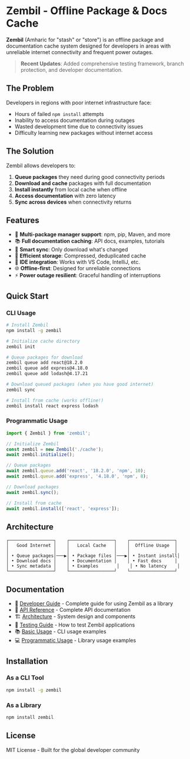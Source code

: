 # Zembil - Offline Package & Docs Cache

**Zembil** (Amharic for "stash" or "store") is an offline package and documentation cache system designed for developers in areas with unreliable internet connectivity and frequent power outages.

> **Recent Updates**: Added comprehensive testing framework, branch protection, and developer documentation.

## The Problem

Developers in regions with poor internet infrastructure face:

- Hours of failed `npm install` attempts
- Inability to access documentation during outages
- Wasted development time due to connectivity issues
- Difficulty learning new packages without internet access

## The Solution

Zembil allows developers to:

1. **Queue packages** they need during good connectivity periods
2. **Download and cache** packages with full documentation
3. **Install instantly** from local cache when offline
4. **Access documentation** with zero latency
5. **Sync across devices** when connectivity returns

## Features

- 🚀 **Multi-package manager support**: npm, pip, Maven, and more
- 📚 **Full documentation caching**: API docs, examples, tutorials
- 🔄 **Smart sync**: Only download what's changed
- 💾 **Efficient storage**: Compressed, deduplicated cache
- 🎯 **IDE integration**: Works with VS Code, IntelliJ, etc.
- 🌐 **Offline-first**: Designed for unreliable connections
- ⚡ **Power outage resilient**: Graceful handling of interruptions

## Quick Start

### CLI Usage

```bash
# Install Zembil
npm install -g zembil

# Initialize cache directory
zembil init

# Queue packages for download
zembil queue add react@18.2.0
zembil queue add express@4.18.0
zembil queue add lodash@4.17.21

# Download queued packages (when you have good internet)
zembil sync

# Install from cache (works offline!)
zembil install react express lodash
```

### Programmatic Usage

```typescript
import { Zembil } from 'zembil';

// Initialize Zembil
const zembil = new Zembil('./cache');
await zembil.initialize();

// Queue packages
await zembil.queue.add('react', '18.2.0', 'npm', 10);
await zembil.queue.add('express', '4.18.0', 'npm', 8);

// Download packages
await zembil.sync();

// Install from cache
await zembil.install(['react', 'express']);
```

## Architecture

```
┌─────────────────┐    ┌─────────────────┐    ┌─────────────────┐
│   Good Internet │    │   Local Cache   │    │  Offline Usage  │
│                 │    │                 │    │                 │
│ • Queue packages│───▶│ • Package files │───▶│ • Instant install│
│ • Download docs │    │ • Documentation │    │ • Fast docs     │
│ • Sync metadata │    │ • Examples       │    │ • No latency    │
└─────────────────┘    └─────────────────┘    └─────────────────┘
```

## Documentation

- 📖 [Developer Guide](docs/developer-guide.md) - Complete guide for using Zembil as a library
- 🔧 [API Reference](docs/api-reference.md) - Complete API documentation
- 🏗️ [Architecture](docs/architecture.md) - System design and components
- 🧪 [Testing Guide](docs/testing.md) - How to test Zembil applications
- 📚 [Basic Usage](examples/basic-usage.md) - CLI usage examples
- 💻 [Programmatic Usage](examples/programmatic-usage.ts) - Library usage examples

## Installation

### As a CLI Tool

```bash
npm install -g zembil
```

### As a Library

```bash
npm install zembil
```

## License

MIT License - Built for the global developer community
